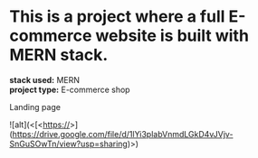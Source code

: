 # This is a project where a full E-commerce website is built with MERN stack.

**stack used:** MERN<br>
**project type:** E-commerce shop<br>

<p> Landing page </p>

![alt](<[<[https://](https://cutt.ly/fXFAvLW)>](https://drive.google.com/file/d/1lYi3plabVnmdLGkD4vJVjv-SnGuSOwTn/view?usp=sharing)>)

